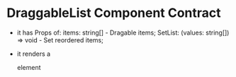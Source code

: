# DraggableList Component Contract

* it has Props of:
  items: string[] - Dragable items;
  SetList: (values: string[]) => void - Set reordered items;

* it renders a <div> element